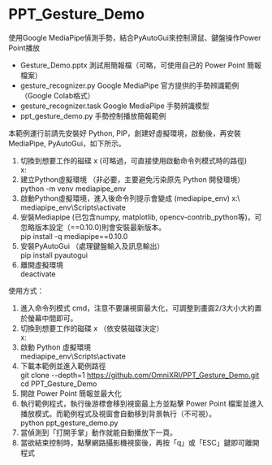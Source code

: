 # PPT_Gesture_Demo
使用Google MediaPipe偵測手勢，結合PyAutoGui來控制滑鼠、鍵盤操作Power Point播放

* Gesture_Demo.pptx 測試用簡報檔（可略，可使用自己的 Power Point 簡報檔案）
* gesture_recognizer.py Google MediaPipe 官方提供的手勢辨識範例（Google Colab格式）
* gesture_recognizer.task Google MediaPipe 手勢辨識模型
* ppt_gesture_demo.py 手勢控制播放簡報範例

本範例運行前請先安裝好 Python, PIP，創建好虛擬環境，啟動後，再安裝 MediaPipe, PyAutoGui，如下所示。  
1. 切換到想要工作的磁碟 x (可略過，可直接使用啟動命令列模式時的路徑)  
x:  
2. 建立Python虛擬環境 （非必要，主要避免污染原先 Python 開發環境）  
python -m venv mediapipe_env  
3. 啟動Python虛擬環境，進入後命令列提示會變成 (mediapipe_env) x:\  
mediapipe_env\Scripts\activate  
4. 安裝Mediapipe (已包含numpy, matplotlib, opencv-contrib_python等)，可忽略版本設定（==0.10.0)則會安裝最新版本。  
pip install -q mediapipe==0.10.0  
5. 安裝PyAutoGui （處理鍵盤輸入及訊息輸出）  
pip install pyautogui  
6. 離開虛擬環境  
deactivate  

使用方式：  
1. 進入命令列模式 cmd，注意不要讓視窗最大化，可調整到畫面2/3大小大約置於螢幕中間即可。
2. 切換到想要工作的磁碟 x （依安裝磁碟決定）  
x:  
3. 啟動 Python 虛擬環境  
mediapipe_env\Scripts\activate  
4. 下載本範例並進入範例路徑  
git clone --depth=1 https://github.com/OmniXRI/PPT_Gesture_Demo.git  
cd PPT_Gesture_Demo  
5. 開啟 Power Point 簡報並最大化  
6. 執行範例程式，執行後游標會移到視窗最上方並點擊 Power Point 檔案並進入播放模式。而範例程式及視窗會自動移到背景執行（不可視）。   
python ppt_gesture_demo.py  
7. 當偵測到「打開手掌」動作就能自動播放下一頁。
8. 當欲結束控制時，點擊網路攝影機視窗後，再按「q」或「ESC」鍵即可離開程式
